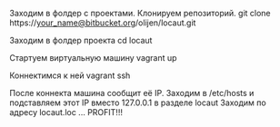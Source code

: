 Заходим в фолдер с проектами. Клонируем репозиторий.
git clone https://your_name@bitbucket.org/olijen/locaut.git

Заходим в фолдер проекта
cd locaut

Стартуем виртуальную машину
vagrant up

Коннектимся к ней
vagrant ssh

После коннекта машина сообщит её IP. 
Заходим в /etc/hosts и подставляем этот IP вместо 127.0.0.1 в разделе locaut
Заходим по адресу locaut.loc
...
PROFIT!!!